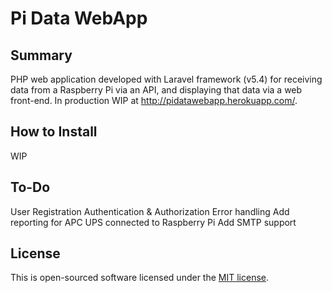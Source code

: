 # Pi Data WebApp

## Summary

PHP web application developed with Laravel framework (v5.4) for receiving data from 
a Raspberry Pi via an API, and displaying that data via a web front-end. In production
WIP at http://pidatawebapp.herokuapp.com/.

## How to Install

WIP

## To-Do

User Registration
Authentication & Authorization
Error handling
Add reporting for APC UPS connected to Raspberry Pi 
Add SMTP support

## License

This is open-sourced software licensed under the [MIT license](http://opensource.org/licenses/MIT).
